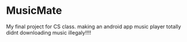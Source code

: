 # MusicMate
My final project for CS class. making an android app music player totally didnt downloading music illegaly!!!!
